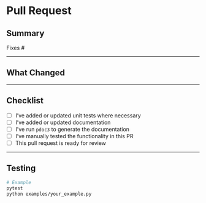 # Pull Request

## Summary

<!--
Briefly explain the purpose of this PR.
What functionality or bug does it address?
Reference any related issues with "Fixes #123" or "Closes #456".
-->

Fixes #

---

## What Changed

<!--
Describe the key changes in this PR.
If it's a bug fix, describe what was broken and how it's fixed.
If it's a feature, explain how it works and any limitations.
-->

---

## Checklist


- [ ] I’ve added or updated unit tests where necessary
- [ ] I’ve added or updated documentation
- [ ] I've run `pdoc3` to generate the documentation
- [ ] I’ve manually tested the functionality in this PR
- [ ] This pull request is ready for review

---

## Testing

<!--
Explain how you tested your changes. Include commands, env details, or Heroku resources if needed.
-->

```bash
# Example
pytest
python examples/your_example.py
